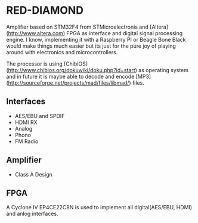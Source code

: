 # RED-DIAMOND

Amplifier based on STM32F4 from STMicroelectronis and [Altera] (http://www.altera.com) FPGA as interface and digital signal processing engine. I know, implementing it with a Raspberry PI or Beagle Bone Black would make things much easier but its just for the pure joy of playing around with electronics and microcontrollers.

The processor is using [ChibiOS] (http://www.chibios.org/dokuwiki/doku.php?id=start) as operating system and in future it is maybe able to decode and encode [MP3] (http://sourceforge.net/projects/mad/files/libmad/) files.

## Interfaces
* AES/EBU and SPDIF
* HDMI RX
* Analog
* Phono
* FM Radio

## Amplifier
* Class A Design

## FPGA
A Cyclone IV EP4CE22C8N is used to implement all digital(AES/EBU, HDMI) and anlog interfaces.
